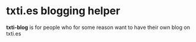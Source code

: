 # txti.es blogging helper

**txti-blog** is for people who for some reason want to have their own blog on txti.es

